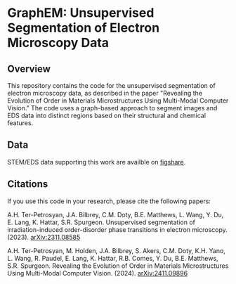 # GraphEM: Unsupervised Segmentation of Electron Microscopy Data

## Overview

This repository contains the code for the unsupervised segmentation of electron microscopy data, as described in the paper "Revealing the Evolution of Order in Materials Microstructures Using Multi-Modal Computer Vision." The code uses a graph-based approach to segment images and EDS data into distinct regions based on their structural and chemical features. 

## Data

STEM/EDS data supporting this work are availble on [figshare](https://figshare.com/articles/dataset/Epitaxial_LaFeO_sub_3_sub_SrTiO_sub_3_sub_films_before_and_after_irradiation/27633015).

## Citations

If you use this code in your research, please cite the following papers:

A.H. Ter-Petrosyan, J.A. Bilbrey, C.M. Doty, B.E. Matthews, L. Wang, Y. Du, E. Lang, K. Hattar, S.R. Spurgeon. Unsupervised segmentation of irradiation-induced order-disorder phase transitions in electron microscopy. (2023). [arXiv:2311.08585](https://arxiv.org/abs/2311.08585)

A.H. Ter-Petrosyan, M. Holden, J.A. Bilbrey, S. Akers, C.M. Doty, K.H. Yano, L. Wang, R. Paudel, E. Lang, K. Hattar, R.B. Comes, Y. Du, B.E. Matthews, S.R. Spurgeon. Revealing the Evolution of Order in Materials Microstructures Using Multi-Modal Computer Vision. (2024). [arXiv:2411.09896](https://arxiv.org/abs/2411.09896)
